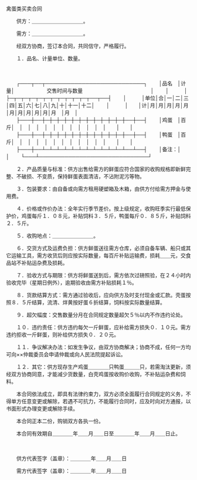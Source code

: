 



禽蛋类买卖合同



 

　　供方：＿＿＿＿＿＿＿＿＿＿。

　　需方：＿＿＿＿＿＿＿＿＿＿。　　

　　经双方协商，签订本合同，共同信守，严格履行。

　　１．品名、计量单位、数量。

　　


　　┌───┬──┬───────────────────────────┐
　　│品名　│计量│　　　　　　 交售时间与数量　　　　　　　　　　　　　 │
　　│　　　│　　├─┬─┬─┬─┬─┬─┬─┬─┬─┬─┬─┬──┬──┤
　　│　　　│单位│合│一│二│三│四│五│六│七│八│九│十│十一│十二│
　　│　　　│　　│计│月│月│月│月│月│月│月│月│月│月│月　│月　│
　　├───┼──┼─┼─┼─┼─┼─┼─┼─┼─┼─┼─┼─┼──┼──┤
　　│鸡蛋　│百斤│　│　│　│　│　│　│　│　│　│　│　│　　│　　│
　　├───┼──┼─┼─┼─┼─┼─┼─┼─┼─┼─┼─┼─┼──┼──┤
　　│鸭蛋　│百斤│　│　│　│　│　│　│　│　│　│　│　│　　│　　│
　　├───┼──┴─┴─┴─┴─┴─┴─┴─┴─┴─┴─┴─┴──┴──┤
　　│备注：│　　　　　　　　　　　　　　　　　　　　　　　　　　　　　　│
　　└───┴──────────────────────────────┘
　　


　　２．产品质量与标准：供方出售给需方的鲜蛋应符合国家的收购规格即新鲜完整、不破损、不变质，保持鲜蛋表面清洁，不沾附泥污等物。

　　３．包装要求：由自备或向需方租用硬塑箱及木箱，由供方付给需方押金与使用费。

　　４．价格或作价办法：全年实行季节差价。按上级规定，收购旺季实行最低保护价，鸡蛋每斤１．０８元，补贴饲料３．５斤，鸭蛋每斤０．８５斤，补贴饲料２．５斤。

　　５．收购地点：＿＿＿＿＿＿＿＿。

　　６．交货方式及运费负担：供方鲜蛋送往需方仓库，必须自备车辆、船只或其它运输工具，需方收货后则应按实际数量，每百斤补贴运输费，损耗＿＿元，交食品站不补贴运杂费及损耗。

　　７．验收方式与期限：供方将鲜蛋送到后，需方依次过磅照验，在２４小时内验收完毕（星期日例外），逾期验收由需方补贴损耗１％。

　　８．货款结算方式：需方通过验收后，应向供方及时支付现金或汇款。壳蛋按照８．５斤结算，流清、烊黄按好蛋６折结算，饲料按实际数量结算。

　　９．超欠幅度：交售数量分月在合同规定数量超欠５％以内不作违约论处。

　　１０．违约责任：供方违约每欠一斤鲜蛋，应补给需方损失０．１０元。需方违约拒收一斤鲜蛋，则补给供方损失０．２０元。

　　１１．争议解决办法：如发生争议，由双方协商解决；协商不成，任何一方均可向××仲裁委员会申请仲裁或向人民法院提起诉讼。

　　１２．其它：供方现存生产鸡蛋＿＿＿＿只鸭蛋＿＿＿只，若需淘汰更新，须经双方协商同意，才能减少货数量，白壳鸡蛋按收购价收购，不补贴运杂费和饲料。

　　本合同依法成立，即具有法律约束力，双方必须全面履行合同规定的义务，不得单方任意变更或解除，若遇不可抗力，不能履行合同时，应及时向对方通报，以书面形式办理变更或解除手续。

　　本合同正本二份，购销双方各执一份。

　　本合同有效期自＿＿＿＿年＿＿月＿＿日至＿＿＿＿年＿＿月＿＿日止。　　

　　

　　供方代表签字（盖章）：＿＿＿＿年＿＿月＿＿日

　　需方代表签字（盖章）：＿＿＿＿年＿＿月＿＿日